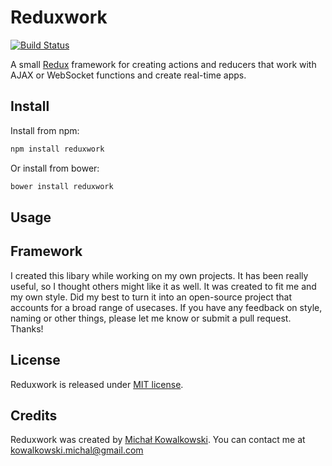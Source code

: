 # Reduxwork

[![Build Status](https://travis-ci.org/michalkow/reduxwork.svg?branch=master)](https://travis-ci.org/michalkow/reduxwork)

A small [Redux](http://redux.js.org) framework for creating actions and reducers that work with AJAX or WebSocket functions and create real-time apps. 

## Install

Install from npm:

```bash
npm install reduxwork
```

Or install from bower:

```bash
bower install reduxwork
```

## Usage

## Framework

I created this libary while working on my own projects. It has been really useful, so I thought others might like it as well. It was created to fit me and my own style. Did my best to turn it into an open-source project that accounts for a broad range of usecases. If you have any feedback on style, naming or other things, please let me know or submit a pull request. Thanks! 

## License

Reduxwork is released under [MIT license](http://opensource.org/licenses/mit-license.php).

## Credits

Reduxwork was created by [Michał Kowalkowski](https://github.com/michalkow). You can contact me at [kowalkowski.michal@gmail.com](mailto:kowalkowski.michal@gmail.com)
